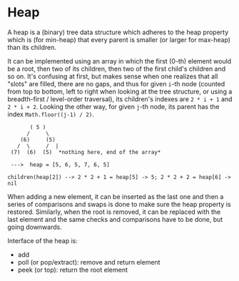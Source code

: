 # Heap

A heap is a (binary) tree data structure which adheres to the heap property which is (for min-heap) that every parent is smaller (or larger for max-heap) than its children.

It can be implemented using an array in which the first (0-th) element would be a root, then two of its children, then two of the first child's children and so on. It's confusing at first, but makes sense when one realizes that all "slots" are filled, there are no gaps, and thus for given `i`-th node (counted from top to bottom, left to right when looking at the tree structure, or using a breadth-first / level-order traversal), its children's indexes are `2 * i + 1` and `2 * i + 2`. Looking the other way, for given `j`-th node, its parent has the index `Math.floor((j-1) / 2)`.

           ( 5 )
          /     \
        (6)     (5)
       /  \     /  |
     (7)  (6)  (5)  *nothing here, end of the array*

     --->  heap = [5, 6, 5, 7, 6, 5]

    children(heap[2]) --> 2 * 2 + 1 = heap[5] -> 5; 2 * 2 + 2 = heap[6] -> nil


When adding a new element, it can be inserted as the last one and then a series of comparisons and swaps is done to make sure the heap property is restored. Similarly, when the root is removed, it can be replaced with the last element and the same checks and comparisons have to be done, but going downwards.

Interface of the heap is:
 * add
 * poll (or pop/extract): remove and return element
 * peek (or top): return the root element
